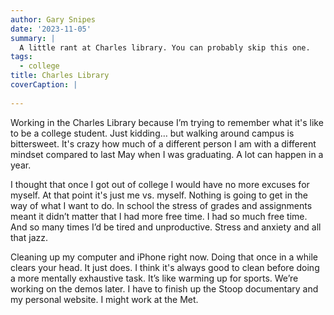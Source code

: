 ```yaml
---
author: Gary Snipes
date: '2023-11-05'
summary: |
  A little rant at Charles library. You can probably skip this one. 
tags: 
  - college
title: Charles Library
coverCaption: |
  
---
```


Working in the Charles Library because I’m trying to remember what it's like to be a college student. Just kidding… but walking around campus is bittersweet. It's crazy how much of a different person I am with a different mindset compared to last May when I was graduating. A lot can happen in a year. 

I thought that once I got out of college I would have no more excuses for myself. At that point it's just me vs. myself. Nothing is going to get in the way of what I want to do. In school the stress of grades and assignments meant it didn’t matter that I had more free time. I had so much free time. And so many times I’d be tired and unproductive. Stress and anxiety and all that jazz. 

Cleaning up my computer and iPhone right now. Doing that once in a while clears your head. It just does. I think it's always good to clean before doing a more mentally exhaustive task. It’s like warming up for sports. We’re working on the demos later. I have to finish up the Stoop documentary and my personal website. I might work at the Met. 